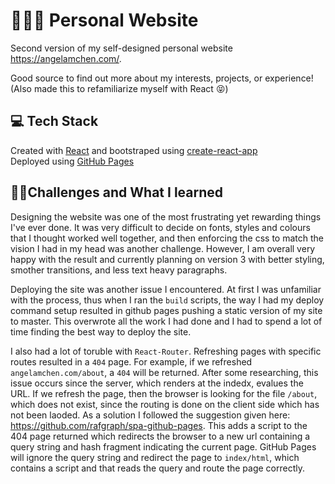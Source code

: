 # 👩🏻‍💻 Personal Website

Second version of my self-designed personal website https://angelamchen.com/. 

Good source to find out more about my interests, projects, or experience! (Also made this to refamiliarize myself with 
React 😝)

## 💻 Tech Stack

Created with [React](https://reactjs.org/) and bootstraped using [create-react-app](https://reactjs.org/docs/create-a-new-react-app.html)\
Deployed using [GitHub Pages](https://pages.github.com/)

## 👩‍🎓Challenges and What I learned

Designing the website was one of the most frustrating yet rewarding things I've ever done. It was very difficult to decide on fonts, styles and colours that I thought worked well together, and then enforcing the css to match the vision I had in my head was another challenge. However, I am overall very happy with the result and currently planning on version 3 with better styling, smother transitions, and less text heavy paragraphs.

Deploying the site was another issue I encountered. At first I was unfamiliar with the process, thus when I ran the `build` scripts, the way I had my deploy command setup resulted in github pages pushing a static version of my site to master. This overwrote all the work I had done and I had to spend a lot of time finding the best way to deploy the site.

I also had a lot of toruble with `React-Router`. Refreshing pages with specific routes resulted in a `404` page. For example, if we refreshed `angelamchen.com/about`, a `404` will be returned. After some researching, this issue occurs since the server, which renders at the indedx, evalues the URL. If we refresh the page, then the browser is looking for the file `/about`, which does not exist, since the routing is done on the client side which has not been laoded. As a solution I followed the suggestion given here: https://github.com/rafgraph/spa-github-pages. This adds a script to the 404 page returned which redirects the browser to a new url containing a query string and hash fragment indicating the current page. GitHub Pages will ignore the query string and redirect the page to `index/html`, which contains a script and that reads the query and route the page correctly.
